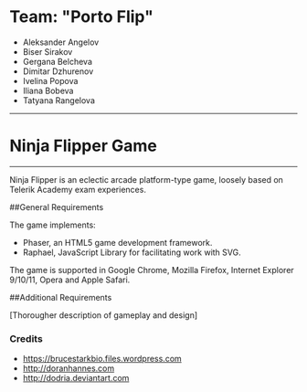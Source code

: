 # Team: "Porto Flip"

- Aleksander Angelov
- Biser Sirakov
- Gergana Belcheva
- Dimitar Dzhurenov
- Ivelina Popova
- Iliana Bobeva
- Tatyana Rangelova
*****************************************
# Ninja Flipper Game
*****************************************

Ninja Flipper is an eclectic arcade platform-type game, loosely based on Telerik Academy exam experiences. 

##General Requirements

The game implements:

  - Phaser, an HTML5 game development framework.
  - Raphael, JavaScript Library for facilitating work with SVG.

The game is supported in Google Chrome, Mozilla Firefox, Internet Explorer 9/10/11, Opera and Apple Safari.

##Additional Requirements

[Thorougher description of gameplay and design]


### Credits

* https://brucestarkbio.files.wordpress.com
* http://doranhannes.com
* http://dodria.deviantart.com

